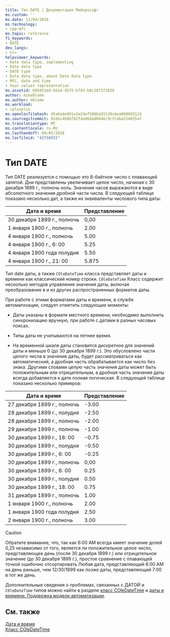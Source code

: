 ```yaml
---
title: Тип DATE | Документация Майкрософт
ms.custom: ''
ms.date: 11/04/2016
ms.technology:
- cpp-mfc
ms.topic: reference
f1_keywords:
- DATE
dev_langs:
- C++
helpviewer_keywords:
- Date data type, implementing
- Date data type
- DATE type
- Date data type, about Date data type
- MFC, date and time
- hour values representation
ms.assetid: 695853ed-b614-4575-b793-b8c287372038
author: mikeblome
ms.author: mblome
ms.workload:
- cplusplus
ms.openlocfilehash: d5a6ade991e3a2def588bdd3139cbea8089d3124
ms.sourcegitcommit: 92dbc4b9bf82fda96da80846c9cfcdba524035af
ms.translationtype: MT
ms.contentlocale: ru-RU
ms.lasthandoff: 09/05/2018
ms.locfileid: "43758015"
---
```

# <a name="date-type"></a>Тип DATE

Тип DATE реализуется с помощью это 8-байтное число с плавающей запятой. Дни представлены увеличивает целое число, начиная с 30 декабря 1899 г., полночь ноль. Значения часов выражаются в виде абсолютного значения дробной части числа. В следующей таблице показано несколько дат, а также их эквиваленты числового типа даты:

|Дата и время|Представление|
|-------------------|--------------------|
|30 декабря 1899 г., полночь|0,00|
|1 января 1900 г., полночь|2.00|
|4 января 1900 г., полночь|5.00|
|4 января 1900 г., 6: 00|5.25|
|4 января 1900 года полудня|5.50|
|4 января 1900 г., 21: 00|5.875|

Тип date даты, а также `COleDateTime` класса представляет даты и времени как классический номер строки. `COleDateTime` Класс содержит несколько методов управления значения даты, включая преобразование в и из других распространенных форматов даты.

При работе с этими форматами даты и времени, в службе автоматизации, следует отметить следующие моменты:

- Даты указаны в формате местного времени; необходимо выполнить синхронизацию вручную, при работе с датами в разных часовых поясах.

- Типы даты не учитываются на летнее время.

- На временной шкале даты становится дискретное для значений даты и меньше 0 (до 30 декабря 1899 г.). Это обусловлено части целого числа в значение даты, будет рассматриваться как автоматический, а дробная часть обрабатывается как число без знака. Другими словами целую часть значения даты может быть положительным или отрицательным, а дробная часть значения даты всегда добавляется к дате полная логическая. В следующей таблице показано несколько примеров:

|Дата и время|Представление|
|-------------------|--------------------|
|27 декабря 1899 г., полночь|-3.00|
|28 декабря 1899 г., полудня|-2.50|
|28 декабря 1899 г., полночь|-2.00|
|29 декабря 1899 г., полночь|-1.00|
|30 декабря 1899 г., 18: 00|-0.75|
|30 декабря 1899 г., полудня|-0.50|
|30 декабря 1899 г., 6: 00|-0.25|
|30 декабря 1899 г., полночь|0,00|
|30 декабря 1899 г., 6: 00|0.25|
|30 декабря 1899 г., полудня|0.50|
|30 декабря 1899 г., 18: 00|0.75|
|31 декабря 1899 г., полночь|1.00|
|1 января 1900 г., полночь|2.00|
|1 января 1900 года полудня|2.50|
|2 января 1900 г., полночь|3.00|

> [!CAUTION]
>  Обратите внимание, что, так как 6:00 AM всегда имеет значение долей 0,25 независимо от того, является ли положительное целое число, представляющее день (после 30 декабря 1899 г.) или отрицательное значение (до 30 декабря 1899 г.), простое сравнение с плавающей точкой ошибочно отсортировать Любая дата, представляющий 6:00 AM на день раньше, чем 12/30/1899 как *позже* даты, представляющий 7:00 в тот же день.

Дополнительные сведения о проблемах, связанных с ДАТОЙ и `COleDateTime` типов можно найти в разделе [класс COleDateTime](../atl-mfc-shared/reference/coledatetime-class.md) и [даты и времени: Поддержка модели автоматизации](../atl-mfc-shared/date-and-time-automation-support.md).

## <a name="see-also"></a>См. также

[Дата и время](../atl-mfc-shared/date-and-time.md)   
[Класс COleDateTime](../atl-mfc-shared/reference/coledatetime-class.md)

